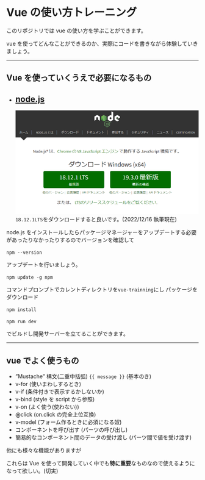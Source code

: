 # Vue の使い方トレーニング

このリポジトリでは vue の使い方を学ぶことができます。

vue を使ってどんなことができるのか、実際にコードを書きながら体験していきましょう。

---

## Vue を使っていくうえで必要になるもの

- ## [node.js](https://nodejs.org/ja/)
  ![nodetop](./readmeimg/nodejs_org_ss.png)
  `18.12.1LTS`をダウンロードすると良いです。(2022/12/16 執筆現在)

node.js をインストールしたらパッケージマネージャーをアップデートする必要があったりなかったりするのでバージョンを確認して

`npm --version`

アップデートを行いましょう。

`npm update -g npm`

コマンドプロンプトでカレントディレクトリを`vue-trainning`にし
パッケージをダウンロード

`npm install`

`npm run dev`

でビルドし開発サーバーを立てることができます。

---

## vue でよく使うもの

- ”Mustache” 構文(二重中括弧) `{{ message }}` (基本のき)
- v-for (使いまわしするとき)
- v-if (条件付きで表示するかしないか)
- v-bind (style を script から参照)
- v-on (よく使う(使わない))
- @click (on.click の完全上位互換)
- v-model (フォーム作るときに必須になる奴)
- コンポーネントを呼び出す (パーツの呼び出し)
- 簡易的なコンポーネント間のデータの受け渡し (パーツ間で値を受け渡す)

他にも様々な機能がありますが

これらは Vue を使って開発していく中でも**特に重要**なものなので使えるようになって欲しい。(切実)
